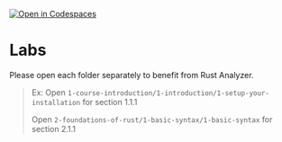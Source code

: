 [![Open in Codespaces](https://classroom.github.com/assets/launch-codespace-2972f46106e565e64193e422d61a12cf1da4916b45550586e14ef0a7c637dd04.svg)](https://classroom.github.com/open-in-codespaces?assignment_repo_id=16398589)
# Labs

Please open each folder separately to benefit from Rust Analyzer.

> Ex: Open `1-course-introduction/1-introduction/1-setup-your-installation` for section 1.1.1
>
> Open `2-foundations-of-rust/1-basic-syntax/1-basic-syntax` for section 2.1.1
